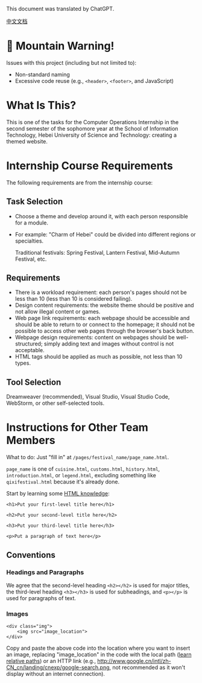 This document was translated by ChatGPT.

[中文文档](./README.md)

# 💩 Mountain Warning!
Issues with this project (including but not limited to):
* Non-standard naming
* Excessive code reuse (e.g., `<header>`, `<footer>`, and JavaScript)

# What Is This?
This is one of the tasks for the Computer Operations Internship in the second semester of the sophomore year at the School of Information Technology, Hebei University of Science and Technology: creating a themed website.

# Internship Course Requirements
The following requirements are from the internship course:
## Task Selection
* Choose a theme and develop around it, with each person responsible for a module.
* For example: "Charm of Hebei" could be divided into different regions or specialties.

    Traditional festivals: Spring Festival, Lantern Festival, Mid-Autumn Festival, etc.

## Requirements
* There is a workload requirement: each person's pages should not be less than 10 (less than 10 is considered failing).
* Design content requirements: the website theme should be positive and not allow illegal content or games.
* Web page link requirements: each webpage should be accessible and should be able to return to or connect to the homepage; it should not be possible to access other web pages through the browser's back button.
* Webpage design requirements: content on webpages should be well-structured; simply adding text and images without control is not acceptable.
* HTML tags should be applied as much as possible, not less than 10 types.

## Tool Selection
Dreamweaver (recommended), Visual Studio, Visual Studio Code, WebStorm, or other self-selected tools.

# Instructions for Other Team Members
What to do: Just "fill in" at `/pages/festival_name/page_name.html`.

`page_name` is one of `cuisine.html`, `customs.html`, `history.html`, `introduction.html`, or `legend.html`, excluding something like `qixifestival.html` because it's already done.

Start by learning some [HTML knowledge](https://www.runoob.com/html/html-basic.html):

`<h1>Put your first-level title here</h1>`

`<h2>Put your second-level title here</h2>`

`<h3>Put your third-level title here</h3>`

`<p>Put a paragraph of text here</p>`

## Conventions
### Headings and Paragraphs
We agree that the second-level heading `<h2></h2>` is used for major titles, the third-level heading `<h3></h3>` is used for subheadings, and `<p></p>` is used for paragraphs of text.

### Images
```
<div class="img">
    <img src="image_location">
</div>
```
Copy and paste the above code into the location where you want to insert an image, replacing "image_location" in the code with the local path ([learn relative paths](https://www.redhat.com/sysadmin/linux-path-absolute-relative)) or an HTTP link (e.g., http://www.google.cn/intl/zh-CN_cn/landing/cnexp/google-search.png, not recommended as it won't display without an internet connection).